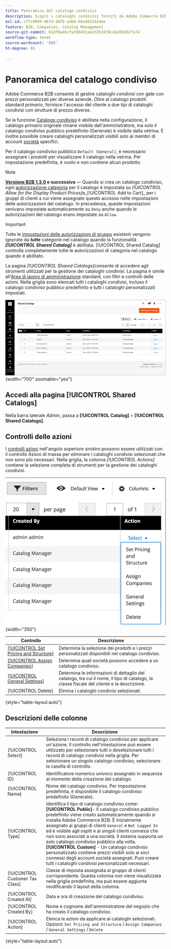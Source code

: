 ```yaml
---
title: Panoramica del catalogo condiviso
description: Scopri i cataloghi condivisi forniti da Adobe Commerce B2B e come utilizzarli per gestire i cataloghi gestiti con prezzi personalizzati per diversi account aziendali.
exl-id: cf7c9099-9b7d-407b-adb9-06a4815624ee
feature: B2B, Companies, Catalog Management
source-git-commit: 61df9a4bcfaf09491ae2d353478ceb281082fa74
workflow-type: tm+mt
source-wordcount: '595'
ht-degree: 0%

---
```


# Panoramica del catalogo condiviso

Adobe Commerce B2B consente di gestire cataloghi _condivisi_ con gate con prezzi personalizzati per diverse aziende. Oltre al catalogo prodotti standard _primario_, fornisce l&#39;accesso del cliente a due tipi di cataloghi condivisi con strutture di prezzo diverse.

Se la funzione [Catalogo condiviso](enable-basic-features.md) è abilitata nella configurazione, il catalogo primario originale rimane visibile dall&#39;amministratore, ma solo il catalogo condiviso pubblico predefinito (Generale) è visibile dalla vetrina. È inoltre possibile creare cataloghi personalizzati visibili solo ai membri di account [società](account-companies.md) specifici.

Per il catalogo condiviso pubblico `Default (General)`, è necessario assegnare i prodotti per visualizzare il catalogo nella vetrina. Per impostazione predefinita, è vuoto e non contiene alcun prodotto.

>[!NOTE]
>
>**[Versione B2B 1.3.0](release-notes.md#b2b-v130) e successiva** — Quando si crea un catalogo condiviso, ogni [autorizzazione categoria](../catalog/category-permissions.md) per il catalogo è impostata su _[!UICONTROL Allow for the Display Product Prices]_&#x200B;e_[!UICONTROL Add to Cart]_ per i gruppi di clienti a cui viene assegnato questo accesso nelle impostazioni delle autorizzazioni del catalogo. In precedenza, queste impostazioni venivano impostate automaticamente su `Deny` anche quando le autorizzazioni del catalogo erano impostate su `Allow`.

>[!IMPORTANT]
>
>Tutte le [impostazioni delle autorizzazioni di gruppo](../configuration-reference/catalog/catalog.md#category-permissions) esistenti vengono ignorate da **_tutte_** categorie nel catalogo quando la funzionalità **_[!UICONTROL Shared Catalog]_** è abilitata. [!UICONTROL Shared Catalog] controlla completamente tutte le autorizzazioni di categoria nel catalogo quando è abilitato.

La pagina _[!UICONTROL Shared Catalogs]_&#x200B;consente di accedere agli strumenti utilizzati per la gestione dei cataloghi condivisi. La pagina è simile all&#39;[Area di lavoro di amministrazione](../getting-started/admin-workspace.md) standard, con filtri e controlli delle azioni. Nella griglia sono elencati tutti i cataloghi condivisi, incluso il catalogo condiviso pubblico predefinito e tutti i cataloghi personalizzati impostati.

![Cataloghi condivisi](./assets/shared-catalogs-grid.png){width="700" zoomable="yes"}

## Accedi alla pagina [!UICONTROL Shared Catalogs]

Nella barra laterale _Admin_, passa a **[!UICONTROL Catalog]** > **[!UICONTROL Shared Catalogs]**.

## Controlli delle azioni

I [controlli azioni](../getting-started/admin-actions-control.md) nell&#39;angolo superiore sinistro possono essere utilizzati con il controllo Azioni di massa per eliminare i cataloghi condivisi selezionati che non sono più necessari. Nella griglia, la colonna _[!UICONTROL Actions]_&#x200B;contiene la selezione completa di strumenti per la gestione dei cataloghi condivisi.

![Azioni catalogo condiviso](./assets/shared-catalog-grid-action-column-controls.png){width="350"}

| Controllo | Descrizione |
|------|-----------|
| [[!UICONTROL Set Pricing and Structure]](catalog-shared-pricing-structure.md) | Determina la selezione dei prodotti e i prezzi personalizzati disponibili nel catalogo condiviso. |
| [[!UICONTROL Assign Companies]](catalog-shared-assign-companies.md) | Determina quali società possono accedere a un catalogo condiviso. |
| [[!UICONTROL General Settings]](catalog-shared-manage.md) | Determina le informazioni di dettaglio del catalogo, tra cui il nome, il tipo di catalogo, la classe fiscale del cliente e la descrizione. |
| [!UICONTROL Delete] | Elimina i cataloghi condivisi selezionati. |

{style="table-layout:auto"}

## Descrizioni delle colonne

| Intestazione | Descrizione |
|--- |--- |
| [!UICONTROL Select] | Seleziona i record di catalogo condiviso per applicare un&#39;azione. Il controllo nell&#39;intestazione può essere utilizzato per selezionare tutti o deselezionare tutti i record di catalogo condivisi nella griglia. Per selezionare un singolo catalogo condiviso, selezionare la casella di controllo. |
| [!UICONTROL ID] | Identificatore numerico univoco assegnato in sequenza al momento della creazione del catalogo. |
| [!UICONTROL Name] | Nome del catalogo condiviso. Per impostazione predefinita, è disponibile il catalogo condiviso predefinito (Generale). |
| [!UICONTROL Type] | Identifica il tipo di catalogo condiviso come: <br/>**[!UICONTROL Public]**- Il catalogo condiviso pubblico predefinito viene creato automaticamente quando si installa Adobe Commerce B2B. È inizialmente assegnato ai gruppi di clienti `General` e `Not Logged In` ed è visibile agli ospiti e ai singoli clienti connessi che non sono associati a una società. Il sistema supporta un solo catalogo condiviso pubblico alla volta.<br/>**[!UICONTROL Custom]** - Un catalogo condiviso personalizzato contiene prezzi visibili solo ai soci connessi degli account società assegnati. Puoi creare tutti i cataloghi condivisi personalizzati necessari. |
| [!UICONTROL Customer Tax Class] | Classe di imposta assegnata al gruppo di clienti corrispondente. Questa colonna non viene visualizzata nella griglia predefinita, ma può essere aggiunta modificando il layout della colonna. |
| [!UICONTROL Created At] | Data e ora di creazione del catalogo condiviso. |
| [!UICONTROL Created By] | Nome e cognome dell&#39;amministratore del negozio che ha creato il catalogo condiviso. |
| [!UICONTROL Action] | Elenca le azioni da applicare ai cataloghi selezionati. Opzioni: `Set Pricing and Structure` / `Assign Companies` / `General Settings` / `Delete` |

{style="table-layout:auto"}
